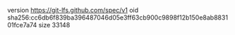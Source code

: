 version https://git-lfs.github.com/spec/v1
oid sha256:cc6db6f839ba396487046d05e3ff63cb900c9898f12b150e8ab883101fce7a74
size 33148
